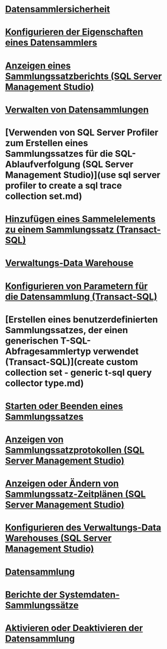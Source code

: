 # [Datensammlersicherheit](data-collector-security.md)
# [Konfigurieren der Eigenschaften eines Datensammlers](configure-properties-of-a-data-collector.md)
# [Anzeigen eines Sammlungssatzberichts (SQL Server Management Studio)](view-a-collection-set-report-sql-server-management-studio.md)
# [Verwalten von Datensammlungen](manage-data-collection.md)
# [Verwenden von SQL Server Profiler zum Erstellen eines Sammlungssatzes für die SQL-Ablaufverfolgung (SQL Server Management Studio)](use sql server profiler to create a sql trace collection set.md)
# [Hinzufügen eines Sammelelements zu einem Sammlungssatz (Transact-SQL)](add-a-collection-item-to-a-collection-set-transact-sql.md)
# [Verwaltungs-Data Warehouse](management-data-warehouse.md)
# [Konfigurieren von Parametern für die Datensammlung (Transact-SQL)](configure-data-collection-parameters-transact-sql.md)
# [Erstellen eines benutzerdefinierten Sammlungssatzes, der einen generischen T-SQL-Abfragesammlertyp verwendet (Transact-SQL)](create custom collection set - generic t-sql query collector type.md)
# [Starten oder Beenden eines Sammlungssatzes](start-or-stop-a-collection-set.md)
# [Anzeigen von Sammlungssatzprotokollen (SQL Server Management Studio)](view-collection-set-logs-sql-server-management-studio.md)
# [Anzeigen oder Ändern von Sammlungssatz-Zeitplänen (SQL Server Management Studio)](view-or-change-collection-set-schedules-sql-server-management-studio.md)
# [Konfigurieren des Verwaltungs-Data Warehouses (SQL Server Management Studio)](configure-the-management-data-warehouse-sql-server-management-studio.md)
# [Datensammlung](data-collection.md)
# [Berichte der Systemdaten-Sammlungssätze](system-data-collection-set-reports.md)
# [Aktivieren oder Deaktivieren der Datensammlung](enable-or-disable-data-collection.md)
